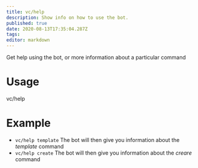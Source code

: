 ```yaml
---
title: vc/help
description: Show info on how to use the bot.
published: true
date: 2020-08-13T17:35:04.287Z
tags: 
editor: markdown
---
```


Get help using the bot, or more information about a particular command


# Usage

vc/help

# Example

- `vc/help template`
 The bot will then give you information about the *template* command
- `vc/help create`
 The bot will then give you information about the *creare* command
 
 
